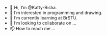 - 👋 Hi, I’m @Katty-Bisha. 
- 👀 I’m interested in programming and drawing. 
- 🌱 I’m currently learning at BrSTU. 
- 💞️ I’m looking to collaborate on ...
- 📫 How to reach me ...

<!---
Katty-Bisha/Katty-Bisha is a ✨ special ✨ repository because its `README.md` (this file) appears on your GitHub profile.
You can click the Preview link to take a look at your changes.
--->
